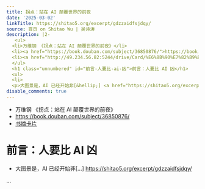 ```yaml
---
title: 拐点：站在 AI 颠覆世界的前夜
date: '2025-03-02'
linkTitle: https://shitao5.org/excerpt/gdzzaidfsjdqy/
source: 首页 on Shitao Wu | 吴诗涛
description: |2-
   <ul>
  <li>万维钢 《拐点：站在 AI 颠覆世界的前夜》</li>
  <li><a href="https://book.douban.com/subject/36850876/">https://book.douban.com/subject/36850876/</a></li>
  <li><a href="http://49.234.56.82:5244/drive/Card/%E6%8B%90%E7%82%B9%EF%BC%9A%E7%AB%99%E5%9C%A8%20AI%20%E9%A2%A0%E8%A6%86%E4%B8%96%E7%95%8C%E7%9A%84%E5%89%8D%E5%A4%9C">书摘卡片</a></li>
  </ul>
  <h1 class="unnumbered" id="前言-人要比-ai-凶">前言：人要比 AI 凶</h1>
  <ul>
  <li>
  <p>大图景是，AI 已经开始非[&hellip;] <a href="https://shitao5.org/excerpt/gdzzaidfsjdqy/">https://shitao5.org/excerpt/gdzzaidfsjdqy/</a></p></li></ul>  ...
disable_comments: true
---
```

 <ul>
<li>万维钢 《拐点：站在 AI 颠覆世界的前夜》</li>
<li><a href="https://book.douban.com/subject/36850876/">https://book.douban.com/subject/36850876/</a></li>
<li><a href="http://49.234.56.82:5244/drive/Card/%E6%8B%90%E7%82%B9%EF%BC%9A%E7%AB%99%E5%9C%A8%20AI%20%E9%A2%A0%E8%A6%86%E4%B8%96%E7%95%8C%E7%9A%84%E5%89%8D%E5%A4%9C">书摘卡片</a></li>
</ul>
<h1 class="unnumbered" id="前言-人要比-ai-凶">前言：人要比 AI 凶</h1>
<ul>
<li>
<p>大图景是，AI 已经开始非[&hellip;] <a href="https://shitao5.org/excerpt/gdzzaidfsjdqy/">https://shitao5.org/excerpt/gdzzaidfsjdqy/</a></p></li></ul>  ...